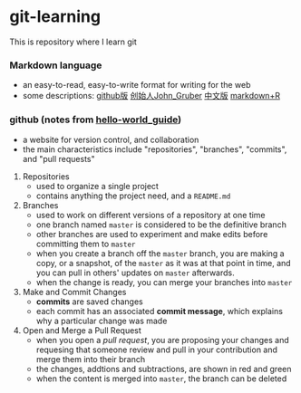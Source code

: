# git-learning
This is repository where I learn git


### Markdown language
* an easy-to-read, easy-to-write format for writing for the web
* some descriptions: [github版](https://help.github.com/articles/basic-writing-and-formatting-syntax/) 
                     [创始人John_Gruber](http://daringfireball.net/projects/markdown/syntax) 
                     [中文版](http://wowubuntu.com/markdown/index.html) 
                     [markdown+R](http://www.yangzhiping.com/tech/r-markdown-knitr.html)


### github (notes from [hello-world_guide](https://guides.github.com/activities/hello-world/))
* a website for version control, and collaboration
* the main characteristics include "repositories", "branches", "commits", and "pull requests"

1. Repositories
   * used to organize a single project
   * contains anything the project need, and a ``README.md``
2. Branches
   * used to work on different versions of a repository at one time
   * one branch named ``master`` is considered to be the definitive branch
   * other branches are used to experiment and make edits before committing them to ``master``
   * when you create a branch off the ``master`` branch, you are making a copy, or a snapshot, of the ``master`` as it was at that point in time, and you can pull in others' updates on ``master`` afterwards.
   * when the change is ready, you can merge your branches into ``master``
3. Make and Commit Changes
   * **commits** are saved changes
   * each commit has an associated **commit message**, which explains why a particular change was made
4. Open and Merge a Pull Request
   * when you open a *pull request*, you are proposing your changes and requesing that someone review and pull in your contribution and merge them into their branch
   * the changes, addtions and subtractions, are shown in red and green
   * when the content is merged into ``master``, the branch can be deleted
